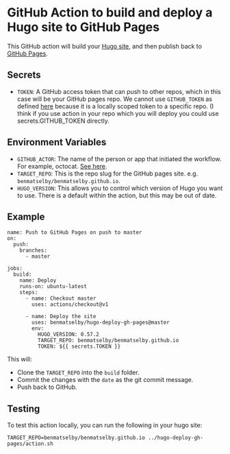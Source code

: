 # GitHub Action to build and deploy a Hugo site to GitHub Pages

This GitHub action will build your [Hugo site](https://gohugo.io/), and then publish back to [GitHub Pages](https://pages.github.com/).

## Secrets

- `TOKEN`: A GitHub access token that can push to other repos, which in this case will be your GitHub pages repo. We cannot use `GITHUB_TOKEN` as defined [here](https://developer.github.com/actions/creating-github-actions/accessing-the-runtime-environment/#environment-variables) because it is a locally scoped token to a specific repo. (I think if you use action in your repo which you will deploy you could use secrets.GITHUB_TOKEN directly.

## Environment Variables

- `GITHUB_ACTOR`: The name of the person or app that initiated the workflow. For example, octocat. [See here](https://developer.github.com/actions/creating-github-actions/accessing-the-runtime-environment/#environment-variables).
- `TARGET_REPO`: This is the repo slug for the GitHub pages site. e.g. `benmatselby/benmatselby.github.io`.
- `HUGO_VERSION`: This allows you to control which version of Hugo you want to use. There is a default within the action, but this may be out of date.

## Example

```shell
name: Push to GitHub Pages on push to master
on:
  push:
    branches:
      - master

jobs:
  build:
    name: Deploy
    runs-on: ubuntu-latest
    steps:
      - name: Checkout master
        uses: actions/checkout@v1

      - name: Deploy the site
        uses: benmatselby/hugo-deploy-gh-pages@master
        env:
          HUGO_VERSION: 0.57.2
          TARGET_REPO: benmatselby/benmatselby.github.io
          TOKEN: ${{ secrets.TOKEN }}
```

This will:

- Clone the `TARGET_REPO` into the `build` folder.
- Commit the changes with the `date` as the git commit message.
- Push back to GitHub.

## Testing

To test this action locally, you can run the following in your hugo site:

```shell
TARGET_REPO=benmatselby/benmatselby.github.io ../hugo-deploy-gh-pages/action.sh
```
